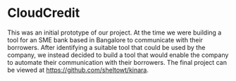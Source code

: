 CloudCredit
===========

This was an initial prototype of our project.  At the time we were building a tool for an SME bank based in Bangalore to communicate with their borrowers.  After identifying a suitable tool that could be used by the company, we instead decided to build a tool that would enable the company to automate their communication with their borrowers.  The final project can be viewed at https://github.com/sheltowt/kinara.
